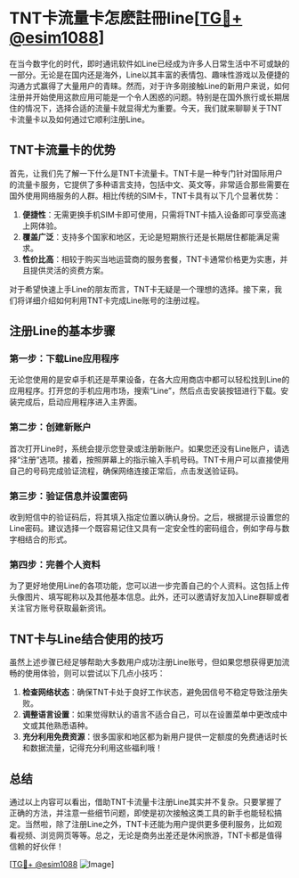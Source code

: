 # TNT卡流量卡怎麽註冊line[[TG💪+ @esim1088](https://t.me/s/esim1088)]

在当今数字化的时代，即时通讯软件如Line已经成为许多人日常生活中不可或缺的一部分。无论是在国内还是海外，Line以其丰富的表情包、趣味性游戏以及便捷的沟通方式赢得了大量用户的青睐。然而，对于许多刚接触Line的新用户来说，如何注册并开始使用这款应用可能是一个令人困惑的问题。特别是在国外旅行或长期居住的情况下，选择合适的流量卡就显得尤为重要。今天，我们就来聊聊关于TNT卡流量卡以及如何通过它顺利注册Line。

## TNT卡流量卡的优势

首先，让我们先了解一下什么是TNT卡流量卡。TNT卡是一种专门针对国际用户的流量卡服务，它提供了多种语言支持，包括中文、英文等，非常适合那些需要在国外使用网络服务的人群。相比传统的SIM卡，TNT卡具有以下几个显著优势：

1. **便捷性**：无需更换手机SIM卡即可使用，只需将TNT卡插入设备即可享受高速上网体验。
2. **覆盖广泛**：支持多个国家和地区，无论是短期旅行还是长期居住都能满足需求。
3. **性价比高**：相较于购买当地运营商的服务套餐，TNT卡通常价格更为实惠，并且提供灵活的资费方案。

对于希望快速上手Line的朋友而言，TNT卡无疑是一个理想的选择。接下来，我们将详细介绍如何利用TNT卡完成Line账号的注册过程。

## 注册Line的基本步骤

### 第一步：下载Line应用程序

无论您使用的是安卓手机还是苹果设备，在各大应用商店中都可以轻松找到Line的应用程序。打开您的手机应用市场，搜索“Line”，然后点击安装按钮进行下载。安装完成后，启动应用程序进入主界面。

### 第二步：创建新账户

首次打开Line时，系统会提示您登录或注册新账户。如果您还没有Line账户，请选择“注册”选项。接着，按照屏幕上的指示输入手机号码。TNT卡用户可以直接使用自己的号码完成验证流程，确保网络连接正常后，点击发送验证码。

### 第三步：验证信息并设置密码

收到短信中的验证码后，将其填入指定位置以确认身份。之后，根据提示设置您的Line密码。建议选择一个既容易记住又具有一定安全性的密码组合，例如字母与数字相结合的形式。

### 第四步：完善个人资料

为了更好地使用Line的各项功能，您可以进一步完善自己的个人资料。这包括上传头像图片、填写昵称以及其他基本信息。此外，还可以邀请好友加入Line群聊或者关注官方账号获取最新资讯。

## TNT卡与Line结合使用的技巧

虽然上述步骤已经足够帮助大多数用户成功注册Line账号，但如果您想获得更加流畅的使用体验，则可以尝试以下几点小技巧：

1. **检查网络状态**：确保TNT卡处于良好工作状态，避免因信号不稳定导致注册失败。
2. **调整语言设置**：如果觉得默认的语言不适合自己，可以在设置菜单中更改成中文或其他熟悉语种。
3. **充分利用免费资源**：很多国家和地区都为新用户提供一定额度的免费通话时长和数据流量，记得充分利用这些福利哦！

## 总结

通过以上内容可以看出，借助TNT卡流量卡注册Line其实并不复杂。只要掌握了正确的方法，并注意一些细节问题，即使是初次接触这类工具的新手也能轻松搞定。当然啦，除了注册Line之外，TNT卡还能为用户提供更多便利服务，比如观看视频、浏览网页等等。总之，无论是商务出差还是休闲旅游，TNT卡都是值得信赖的好伙伴！

[[TG💪+ @esim1088](https://t.me/s/esim1088) ![Image](https://i.postimg.cc/4NQfJmqS/Snipaste-2025-05-13-00-14-12.png)]